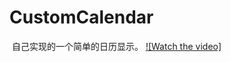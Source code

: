 # CustomCalendar
  自己实现的一个简单的日历显示。
  [![Watch the video]](https://github.com/xuanyuelin/CustomCalendar/blob/master/calendar_fun.mov)
